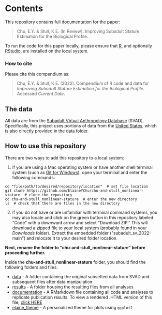 # Contents

This repository contains full documentation for the paper:
> Chu, E.Y. & Stull, K.E. (In Review). Improving Subadult Stature Estimation for the Biological Profile.

To run the code for this paper locally, please ensure that [R](https://cran.r-project.org/), and optionally [RStudio](https://www.rstudio.com/), are installed on the local system. 

### How to cite
Please cite this compendium as:
> Chu, E.Y. & Stull, K.E. (2022). Compendium of R code and data for *Improving Subadult Stature Estimation for the Biological Profile.* Accessed *Current Date*.

## The data
All data are from the [Subadult Virtual Anthropology Database](https://zenodo.org/communities/svad) (SVAD). Specifically, this project uses portions of data from the [United States](https://zenodo.org/record/5193208#.YmWLkdrMLao), which is also directly provided in the [data folder](data).

## How to use this repository
There are two ways to add this repository to a local system:  

1. If you are using a Mac operating system or have another shell terminal system (such as [Git for Windows](https://gitforwindows.org/)), open your terminal and enter the following commands:
  
  ```console
cd "file/path/to/desired/repository/location"  # set file location 
git clone https://github.com/ElaineYChu/chu-and-stull_nonlinear-stature  # clone the repository
cd chu-and-stull_nonlinear-stature  # enter the new directory
ls  # check that there are files in the new directory
```

2. If you do not have or are unfamiliar with terminal command systems, you may also locate and click on the green button in this repository labeled "Code" with a downward arrow and select "Download ZIP." This will download a zipped file to your local system (probably found in your *Downloads* folder). Extract the embedded folder ("subadult_sv_2022-main") and relocate it to your desired folder location. 

**Next, rename the folder to "chu-and-stull_nonlinear-stature" before proceeding further.**  

Inside the **chu-and-stull_nonlinear-stature** folder, you should find the following folders and files:  

* [data](data) - A folder containing the original subsetted data from SVAD and subsequent files after data manipulation  
* [results](results) - A folder housing the resulting files from all analyses  
* [documentation](chu-and-stull_nonlinear-stature-vignette.Rmd) - A RMarkdown file containing all code and analyses to replicate publication results. To view a rendered .HTML version of this file, [click HERE](https://rpubs.com/elainechu/chu-and-stull_nonlinear-stature)  
* [elaine_theme](elaine_theme.R) - A personalized theme for plots using `ggplot2`  












